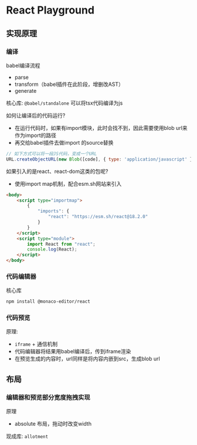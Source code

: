 # React Playground

## 实现原理

### 编译

babel编译流程
- parse
- transform（babel插件在此阶段，增删改AST）
- generate

核心库: `@babel/standalone` 可以将tsx代码编译为js

如何让编译后的代码运行?
- 在运行代码时，如果有import模块，此时会找不到，因此需要使用blob url来作为import的路径
- 再交给babel插件去做import 的source替换

```js
// 如下方式可以将一段JS代码，变成一个URL
URL.createObjectURL(new Blob([code], { type: 'application/javascript' }))
```

如果引入的是react、react-dom这类的包呢?

- 使用import map机制，配合esm.sh网站来引入

```html
<body>
    <script type="importmap">
        {
            "imports": {
                "react": "https://esm.sh/react@18.2.0"
            }
        }
    </script>
    <script type="module">
        import React from "react";
        console.log(React);
    </script>
</body>
```

### 代码编辑器

核心库

```bash
npm install @monaco-editor/react
```

### 代码预览

原理: 
- `iframe` + 通信机制
- 代码编辑器将结果用babel编译后，传到iframe渲染
- 在预览生成的内容时，url同样是将内容内嵌到src，生成blob url


## 布局

### 编辑器和预览部分宽度拖拽实现

原理
- absolute 布局，拖动时改变width

现成库: `allotment`